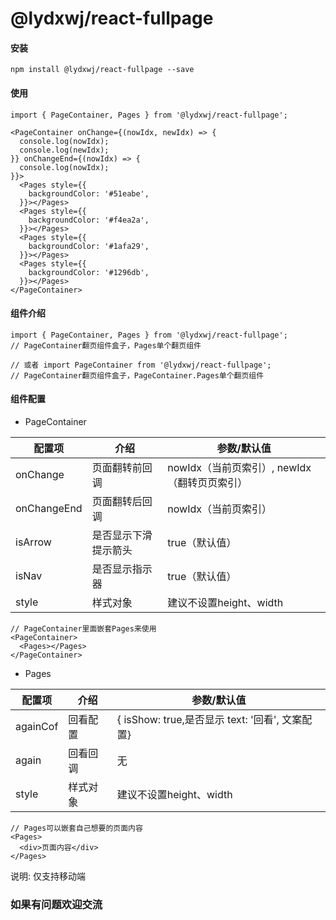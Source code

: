 # @lydxwj/react-fullpage

#### 安装

```
npm install @lydxwj/react-fullpage --save
```

#### 使用

```
import { PageContainer, Pages } from '@lydxwj/react-fullpage';

<PageContainer onChange={(nowIdx, newIdx) => {
  console.log(nowIdx);
  console.log(newIdx);
}} onChangeEnd={(nowIdx) => {
  console.log(nowIdx);
}}>
  <Pages style={{
    backgroundColor: '#51eabe',
  }}></Pages>
  <Pages style={{
    backgroundColor: '#f4ea2a',
  }}></Pages>
  <Pages style={{
    backgroundColor: '#1afa29',
  }}></Pages>
  <Pages style={{
    backgroundColor: '#1296db',
  }}></Pages>
</PageContainer>
```

#### 组件介绍

```
import { PageContainer, Pages } from '@lydxwj/react-fullpage';
// PageContainer翻页组件盒子，Pages单个翻页组件

// 或者 import PageContainer from '@lydxwj/react-fullpage';
// PageContainer翻页组件盒子，PageContainer.Pages单个翻页组件
```

#### 组件配置

- PageContainer

| 配置项      | 介绍                 | 参数/默认值                                  |
| ----------- | -------------------- | -------------------------------------------- |
| onChange    | 页面翻转前回调       | nowIdx（当前页索引）, newIdx（翻转页页索引） |
| onChangeEnd | 页面翻转后回调       | nowIdx（当前页索引）                         |
| isArrow     | 是否显示下滑提示箭头 | true（默认值）                               |
| isNav       | 是否显示指示器       | true（默认值）                               |
| style       | 样式对象             | 建议不设置height、width                      |

```
// PageContainer里面嵌套Pages来使用
<PageContainer>
  <Pages></Pages>
</PageContainer>
```

- Pages

| 配置项   | 介绍     | 参数/默认值                                      |
| -------- | -------- | ------------------------------------------------ |
| againCof | 回看配置 | {  isShow: true,是否显示 text: '回看', 文案配置} |
| again    | 回看回调 | 无                                               |
| style    | 样式对象 | 建议不设置height、width                          |

```
// Pages可以嵌套自己想要的页面内容
<Pages>
  <div>页面内容</div>
</Pages>
```

说明: 仅支持移动端

### 如果有问题欢迎交流